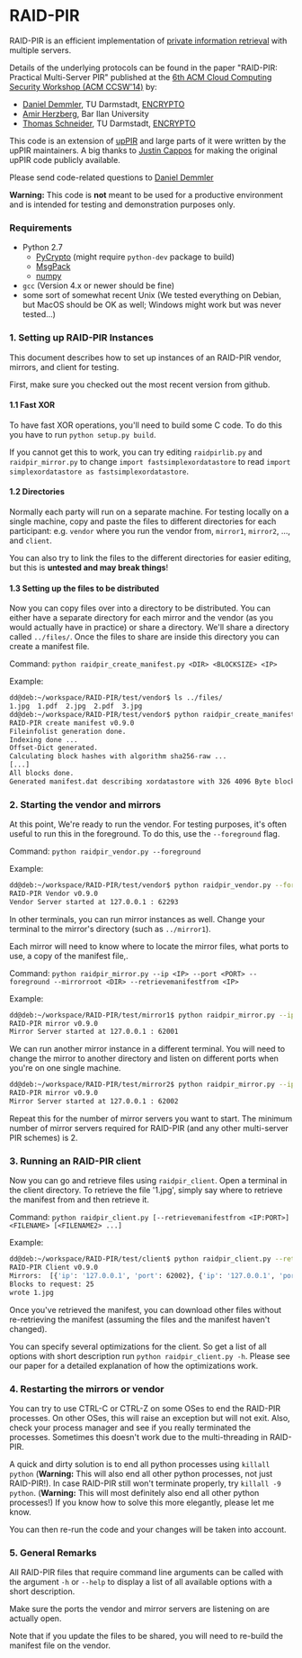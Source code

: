 RAID-PIR
========

RAID-PIR is an efficient implementation of [private information retrieval](https://en.wikipedia.org/wiki/Private_information_retrieval) with multiple servers.

Details of the underlying protocols can be found in the paper "RAID-PIR: Practical Multi-Server PIR" published at the [6th ACM Cloud Computing Security Workshop (ACM CCSW'14)](http://digitalpiglet.org/nsac/ccsw14/) by: 
* [Daniel Demmler](http://www.ec-spride.tu-darmstadt.de/en/research-groups/engineering-cryptographic-protocols-group/staff/daniel-demmler/), TU Darmstadt, [ENCRYPTO](http://encrypto.de)
* [Amir Herzberg](https://sites.google.com/site/amirherzberg/), Bar Ilan University
* [Thomas Schneider](http://www.thomaschneider.de/), TU Darmstadt, [ENCRYPTO](http://encrypto.de)

This code is an extension of [upPIR](https://uppir.poly.edu) and large parts of it were written by the upPIR maintainers. A big thanks to [Justin Cappos](https://isis.poly.edu/~jcappos/) for making the original upPIR code publicly available.

Please send code-related questions to [Daniel Demmler](mailto:daniel.demmler@ec-spride.de)

**Warning:** This code is **not** meant to be used for a productive environment and is intended for testing and demonstration purposes only.

### Requirements
* Python 2.7
  * [PyCrypto](https://www.dlitz.net/software/pycrypto/) (might require `python-dev` package to build)
  * [MsgPack](http://msgpack.org/)
  * [numpy](http://www.numpy.org/)
* `gcc` (Version 4.x or newer should be fine)
* some sort of somewhat recent Unix (We tested everything on Debian, but MacOS should be OK as well; Windows might work but was never tested...)

### 1. Setting up RAID-PIR Instances

This document describes how to set up instances of an RAID-PIR vendor, mirrors, and client for testing.

First, make sure you checked out the most recent version from github.

#### 1.1 Fast XOR
To have fast XOR operations, you'll need to build some C code. To do this you have to run `python setup.py build`.

If you cannot get this to work, you can try editing `raidpirlib.py` and `raidpir_mirror.py` to change `import fastsimplexordatastore` to read `import simplexordatastore as fastsimplexordatastore`.

#### 1.2 Directories
Normally each party will run on a separate machine. For testing locally on a single machine, copy and paste the files to different directories for each participant:
e.g. `vendor` where you run the vendor from, `mirror1`, `mirror2`, ..., and `client`.

You can also try to link the files to the different directories for easier editing, but this is **untested and may break things**!

#### 1.3 Setting up the files to be distributed

Now you can copy files over into a directory to be distributed. You can either have a separate directory for each mirror and the vendor (as you would actually have in practice) or share a directory. We'll share a directory called `../files/`. Once the files to share are inside this directory you can create a manifest file.

Command: `python raidpir_create_manifest.py <DIR> <BLOCKSIZE> <IP>`

Example:

```bash
dd@deb:~/workspace/RAID-PIR/test/vendor$ ls ../files/
1.jpg  1.pdf  2.jpg  2.pdf  3.jpg
dd@deb:~/workspace/RAID-PIR/test/vendor$ python raidpir_create_manifest.py ../files/ 4096 127.0.0.1
RAID-PIR create manifest v0.9.0
Fileinfolist generation done.
Indexing done ...
Offset-Dict generated.
Calculating block hashes with algorithm sha256-raw ...
[...]
All blocks done.
Generated manifest.dat describing xordatastore with 326 4096 Byte blocks.
```

### 2. Starting the vendor and mirrors

At this point, We're ready to run the vendor. For testing purposes, it's often useful to run this in the foreground. To do this, use the `--foreground` flag.

Command: `python raidpir_vendor.py --foreground`

Example:

```bash
dd@deb:~/workspace/RAID-PIR/test/vendor$ python raidpir_vendor.py --foreground
RAID-PIR Vendor v0.9.0
Vendor Server started at 127.0.0.1 : 62293
```

In other terminals, you can run mirror instances as well.
Change your terminal to the mirror's directory (such as `../mirror1`).

Each mirror will need to know where to locate the mirror files, what ports to use, a copy of the manifest file,. 

Command: `python raidpir_mirror.py --ip <IP> --port <PORT> --foreground --mirrorroot <DIR> --retrievemanifestfrom <IP>`

Example:

```bash
dd@deb:~/workspace/RAID-PIR/test/mirror1$ python raidpir_mirror.py --ip 127.0.0.1 --port 62001 --foreground --mirrorroot ../files/ --retrievemanifestfrom 127.0.0.1
RAID-PIR mirror v0.9.0
Mirror Server started at 127.0.0.1 : 62001
```

We can run another mirror instance in a different terminal. You will need to change the mirror to another directory and listen on different ports when you're on one single machine.

```bash
dd@deb:~/workspace/RAID-PIR/test/mirror2$ python raidpir_mirror.py --ip 127.0.0.1 --port 62002 --foreground --mirrorroot ../files/ --retrievemanifestfrom 127.0.0.1
RAID-PIR mirror v0.9.0
Mirror Server started at 127.0.0.1 : 62002
```

Repeat this for the number of mirror servers you want to start. The minimum number of mirror servers required for RAID-PIR (and any other multi-server PIR schemes) is 2.

### 3. Running an RAID-PIR client 

Now you can go and retrieve files using `raidpir_client`. Open a terminal in the client directory. To retrieve the file '1.jpg', simply say where to retrieve the manifest from and then retrieve it.

Command: `python raidpir_client.py [--retrievemanifestfrom <IP:PORT>] <FILENAME> [<FILENAME2> ...]`

Example:

```bash
dd@deb:~/workspace/RAID-PIR/test/client$ python raidpir_client.py --retrievemanifestfrom 127.0.0.1:62293 1.jpg
RAID-PIR Client v0.9.0
Mirrors:  [{'ip': '127.0.0.1', 'port': 62002}, {'ip': '127.0.0.1', 'port': 62003}, {'ip': '127.0.0.1', 'port': 62001}]
Blocks to request: 25
wrote 1.jpg
```

Once you've retrieved the manifest, you can download other files without re-retrieving the manifest (assuming the files and the manifest haven't changed).

You can specify several optimizations for the client. So get a list of all options with short description run `python raidpir_client.py -h`. Please see our paper for a detailed explanation of how the optimizations work.

### 4. Restarting the mirrors or vendor 

You can try to use CTRL-C or CTRL-Z on some OSes to end the RAID-PIR processes. On other OSes, this will raise an exception but will not exit. Also, check your process manager and see if you really terminated the processes. Sometimes this doesn't work due to the multi-threading in RAID-PIR.

A quick and dirty solution is to end all python processes using `killall python` (**Warning:** This will also end all other python processes, not just RAID-PIR!). 
In case RAID-PIR still won't terminate properly, try `killall -9 python`. (**Warning:** This will most definitely also end all other python processes!) If you know how to solve this more elegantly, please let me know.

You can then re-run the code and your changes will be taken into account.

### 5. General Remarks

All RAID-PIR files that require command line arguments can be called with the argument `-h` or `--help` to display a list of all available options with a short description.

Make sure the ports the vendor and mirror servers are listening on are actually open.

Note that if you update the files to be shared, you will need to re-build the manifest file on the vendor.
